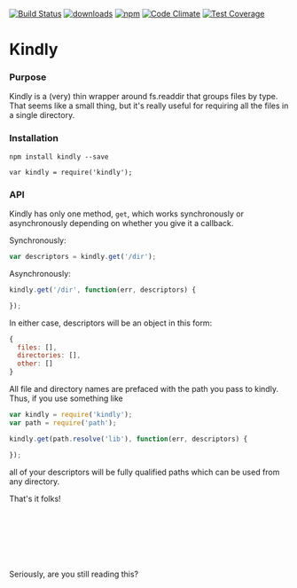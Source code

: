 [![Build Status](https://travis-ci.org/mantacode/kindly.png)](https://travis-ci.org/mantacode/kindly) [![downloads](http://img.shields.io/npm/dm/kindly.svg)](https://npmjs.org/package/kindly) [![npm](http://img.shields.io/npm/v/kindly.svg)](https://npmjs.org/package/kindly) [![Code Climate](https://codeclimate.com/github/mantacode/kindly/badges/gpa.svg)](https://codeclimate.com/github/mantacode/kindly) [![Test Coverage](https://codeclimate.com/github/mantacode/kindly/badges/coverage.svg)](https://codeclimate.com/github/mantacode/kindly)

# Kindly

### Purpose

Kindly is a (very) thin wrapper around fs.readdir that groups files by type. That seems like a small thing, but it's really useful for requiring all the files in a single directory.

### Installation

`npm install kindly --save`

`var kindly = require('kindly');`

### API

Kindly has only one method, `get`, which works synchronously or asynchronously depending on whether you give it a callback.

Synchronously:

```javascript
var descriptors = kindly.get('/dir');
```

Asynchronously:

```javascript
kindly.get('/dir', function(err, descriptors) {

});
```

In either case, descriptors will be an object in this form:

```javascript
{
  files: [],
  directories: [],
  other: []
}
```

All file and directory names are prefaced with the path you pass to kindly. Thus, if you use something like

```javascript
var kindly = require('kindly');
var path = require('path');

kindly.get(path.resolve('lib'), function(err, descriptors) {

});
```

all of your descriptors will be fully qualified paths which can be used from any directory.

That's it folks!
<br><br><br><br><br><br><br><br>
Seriously, are you still reading this?
